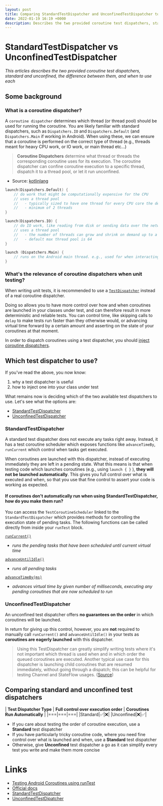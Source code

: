 ```yaml
---
layout: post
title: Comparing StandardTestDispatcher and UnconfinedTestDispatcher to test coroutines
date: 2022-01-19 16:19 +0000
description: Describes the two provided coroutine test dispatchers, standard and unconfined, the difference between them and when to use each
---
```


# StandardTestDispatcher vs UnconfinedTestDispatcher
_This articles describes the two provided coroutine test dispatchers, standard and unconfined, the difference between them, and when to use each_

## Some background

### What is a coroutine dispatcher?
A `coroutine dispatcher` determines which thread (or thread pool) should be used for running the coroutine. You are likely familiar with standard dispatchers, such as `Dispatchers.IO` and `Dispatchers.Default` (and `Dispatchers.Main` if working in Android). When using these, we can ensure that a coroutine is performed on the correct type of thread (e.g., threads meant for heavy CPU work, or IO work, or main thread etc...)

> **Coroutine Dispatchers** determine what thread or threads the corresponding coroutine uses for its execution. The coroutine dispatcher can confine coroutine execution to a specific thread, dispatch it to a thread pool, or let it run unconfined.
- Source: [kotlinlang](https://kotlinlang.org/docs/coroutine-context-and-dispatchers.html#dispatchers-and-threads)

```kotlin
launch(Dispatchers.Default) { 
    // do work that might be computationally expensive for the CPU
    // uses a thread pool
    //   - typically sized to have one thread for every CPU core the device has
    //   - minimum of 2 threads
}

launch(Dispatchers.IO) {
    // do IO work, like reading from disk or sending data over the network
    // uses a thread pool
    //   - the number of threads can grow and shrink on demand up to a pre-configured max size
    //   - default max thread pool is 64
}

launch (Dispatchers.Main) {
    // runs on the Android main thread. e.g., used for when interacting with Views
}
```

### What's the relevance of coroutine dispatchers when unit testing?
When writing unit tests, it is recommended to use a [`TestDispatcher`](https://kotlin.github.io/kotlinx.coroutines/kotlinx-coroutines-test/kotlinx.coroutines.test/-test-dispatcher/index.html) instead of a real coroutine dispatcher. 

Doing so allows you to have more control over how and when coroutines are launched in your classes under test, and can therefore result in more deterministic and reliable tests. You can control time, like skipping calls to `delay` to make tests run faster than they otherwise would, or advancing virtual time forward by a certain amount and asserting on the state of your coroutines at that moment. 

In order to dispatch coroutines using a test dispatcher, you should [inject coroutine dispatchers](https://craigrussell.io/2021/12/testing-android-coroutines-using-runtest/#injecting-coroutine-dispatchers).

## Which test dispatcher to use?
If you've read the above, you now know:
1. why a test dispatcher is useful
2. how to inject one into your class under test

What remains now is deciding which of the two available test dispatchers to use. Let's see what the options are:
- [StandardTestDispatcher](https://kotlin.github.io/kotlinx.coroutines/kotlinx-coroutines-test/kotlinx.coroutines.test/-standard-test-dispatcher.html)
- [UnconfinedTestDispatcher](https://kotlin.github.io/kotlinx.coroutines/kotlinx-coroutines-test/kotlinx.coroutines.test/-unconfined-test-dispatcher.html)

### StandardTestDispatcher
A standard test dispatcher does not execute any tasks right away. Instead, it has a test coroutine scheduler which exposes functions like `advanceTimeBy`, `runCurrent` which control when tasks get executed.

When coroutines are launched with this dispatcher, instead of executing immediately they are left in a pending state. What this means is that when testing code which launches coroutines (e.g., using `launch { }` ), **they will not be launched automatically**. This gives you full control over what is executed and when, so that you use that fine control to assert your code is working as expected.

#### If coroutines don't automatically run when using StandardTestDispatcher, how do you make them run?
You can access the `TestCoroutineScheduler` linked to the `StandardTestDispatcher` which provides methods for controlling the execution state of pending tasks. The following functions can be called directly from inside your `runTest` block.

[`runCurrent()`](https://kotlin.github.io/kotlinx.coroutines/kotlinx-coroutines-test/kotlinx.coroutines.test/-test-coroutine-scheduler/run-current.html)
- _runs the pending tasks that have been scheduled until current virtual time_  

[`advanceUntilIdle()`](https://kotlin.github.io/kotlinx.coroutines/kotlinx-coroutines-test/kotlinx.coroutines.test/-test-coroutine-scheduler/advance-until-idle.html)
- _runs all pending tasks_

[`advanceTimeBy(ms)`](https://kotlin.github.io/kotlinx.coroutines/kotlinx-coroutines-test/kotlinx.coroutines.test/-test-coroutine-scheduler/advance-time-by.html)
- _advances virtual time by given number of milliseconds, executing any pending coroutines that are now scheduled to run_


### UnconfinedTestDispatcher
An unconfined test dispatcher offers **no guarantees on the order** in which coroutines will be launched. 

In return for giving up this control, however, you are **not** required to manually call `runCurrent()` and `advanceUntilIdle()` in your tests as **coroutines are eagerly launched** with this dispatcher. 

>Using this TestDispatcher can greatly simplify writing tests where it's not important which thread is used when and in which order the queued coroutines are executed. Another typical use case for this dispatcher is launching child coroutines that are resumed immediately, without going through a dispatch; this can be helpful for testing Channel and StateFlow usages. ([Source](https://kotlin.github.io/kotlinx.coroutines/kotlinx-coroutines-test/kotlinx.coroutines.test/-unconfined-test-dispatcher.html))


## Comparing standard and unconfined test dispatchers

| **Test Dispatcher Type** | **Full control over execution order** | **Coroutines Run Automatically** | 
|===|===|===|
|Standard|✅|❌|
|Unconfined|❌|✅|

- If you care about testing the order of coroutine execution, use a **Standard** test dispatcher
- If you have particularly tricky coroutine code, where you need fine control over what is launched and when, use a **Standard** test dispatcher
- Otherwise, give **Unconfined** test dispatcher a go as it can simplify every test you write and make them more concise 


# Links
- [Testing Android Coroutines using runTest](https://craigrussell.io/2021/12/testing-android-coroutines-using-runtest/)
- [Official docs](https://github.com/Kotlin/kotlinx.coroutines/blob/master/kotlinx-coroutines-test/README.md)
- [StandardTestDispatcher](https://kotlin.github.io/kotlinx.coroutines/kotlinx-coroutines-test/kotlinx.coroutines.test/-standard-test-dispatcher.html)
- [UnconfinedTestDipatcher](https://kotlin.github.io/kotlinx.coroutines/kotlinx-coroutines-test/kotlinx.coroutines.test/-unconfined-test-dispatcher.html)
